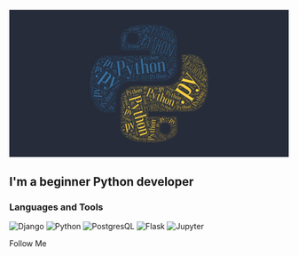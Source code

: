 [![Header](https://github.com/Houin-Kyma/houin-kyma/blob/main/assets/logo.jpeg)](https://hinkyma.pythonanywhere.com/)


## I'm a beginner Python developer


### Languages and Tools
![Django](https://img.shields.io/badge/-Django-0C4B33?style=for-the-badge&logo=django&logoColor=FFFFF)
![Python](https://img.shields.io/badge/-Python-0C4B33?style=for-the-badge&logo=python&logoColor=E9D54D)
![PostgresQL](https://img.shields.io/badge/-PostgresQL-0C4B33?style=for-the-badge&logo=postgresql&logoColor=097CDB)
![Flask](https://img.shields.io/badge/-Flask-0C4B33?style=for-the-badge&logo=flask)
![Jupyter](https://img.shields.io/badge/-Jupyter-0C4B33?style=for-the-badge&logo=jupyter)


Follow Me